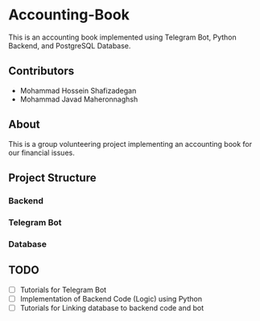 # Accounting-Book
This is an accounting book implemented using Telegram Bot, Python Backend, and PostgreSQL Database.

## Contributors
* Mohammad Hossein Shafizadegan
* Mohammad Javad Maheronnaghsh

## About
This is a group volunteering project implementing an accounting book for our financial issues.

## Project Structure
### Backend
### Telegram Bot
### Database

## TODO
  - [ ] Tutorials for Telegram Bot
  - [ ] Implementation of Backend Code (Logic) using Python
  - [ ] Tutorials for Linking database to backend code and bot
